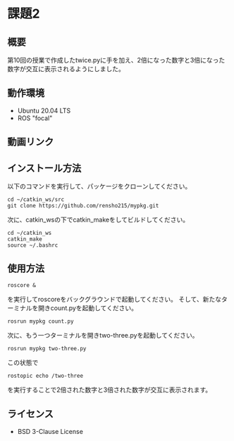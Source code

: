 # 課題2
## 概要
第10回の授業で作成したtwice.pyに手を加え、2倍になった数字と3倍になった数字が交互に表示されるようにしました。

## 動作環境
- Ubuntu 20.04 LTS
- ROS "focal"
## 動画リンク


## インストール方法
以下のコマンドを実行して、パッケージをクローンしてください。
~~~
cd ~/catkin_ws/src
git clone https://github.com/rensho215/mypkg.git
~~~

次に、catkin_wsの下でcatkin_makeをしてビルドしてください。
~~~
cd ~/catkin_ws
catkin_make
source ~/.bashrc
~~~

## 使用方法
~~~ 
roscore & 
~~~
を実行してroscoreをバックグラウンドで起動してください。
そして、新たなターミナルを開きcount.pyを起動してください。
~~~
rosrun mypkg count.py
~~~
次に、もう一つターミナルを開きtwo-three.pyを起動してください。
~~~
rosrun mypkg two-three.py
~~~
この状態で
~~~
rostopic echo /two-three
~~~
を実行することで2倍された数字と3倍された数字が交互に表示されます。

## ライセンス
- BSD 3-Clause License
